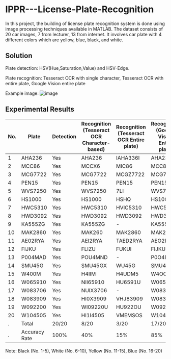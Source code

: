 # IPPR---License-Plate-Recognition
In this project, the building of license plate recognition system is done using image processing techniques available in MATLAB. The dataset consists of 20 car images, 7 from lecturer, 13 from internet. It involves car plate with 4 different colors which are yellow, blue, black, and white.

## Solution

Plate detection: HSV(Hue,Saturation,Value) and HSV-Edge.

Plate recognition: Tesseract OCR with single character, Tesseract OCR with entire plate, Google Vision entire plate

Example image:
![image](https://user-images.githubusercontent.com/65324580/177560443-3359fc3f-dbf0-4dd9-a21f-f19e1133f3e7.png)

## Experimental Results

|No.	| Plate	| Detection	| Recognition (Tesseract OCR Character-based)| Recognition (Tesseract OCR Entire plate)|Recognition (Google Vision Entire plate)|
|--- | --- | --- | --- |--- |--- |
|1	|AHA236| Yes| AHA236|	IAHA336I|	AHA236|
|2	|MCC86| Yes| MCCX6	| MIC86	| MCC86|
|3	|MCG7722	|Yes	|MCG7722	|MCGZ7722	|MCG7722|
|4	|PEN15	|Yes	|PEN15	|PEN15	|PEN15|
|5	|WVS7250	|Yes	|WVS7250	|7LI	|WVS7250|
|6	|HS1000	|Yes	|HS1000	|HSHQ	|HS1000|
|7	|HWC5310	|Yes	|HWC5310	|HVIC5310	|HWC5310|
|8	|HWD3092	|Yes	|HWD3092	|HWD3092	|HWD3092
|9	|KA555ZG	|Yes	|KA555ZG	|-	|KA555ZG|
|10	|MAK2860	|Yes	|MAK260	|MAK2860	|MAK2860|
|11	|AE02RYA	|Yes	|AEI2RYA	|TAED2RYA	|AEO2RYA|
|12	|FIJKU	|Yes	|FLIZU	|FUKUI	|FIJKU|
|13	|P004MAD	|Yes	|POU4MND	|-	|P0O4MAD|
|14	|SMU45G	|Yes	|SMU45GX	|WU45G	|SMU45G|
|15	|W400M	|Yes	|H4IIM	|H4UDM5	|W4OOM|
|16	|W065910	|Yes	|NII65910	|HU6591U	|W065910|
|17	|W083706	|Yes	|NUIX3706	|-	|W083706|
|18	|W083909	|Yes	|HI0X3909	|VHJ83909	|W083909|
|19	|W092200	|Yes	|WI09220U	|HU922OU	|W092200|
|20	|W104505	|Yes	|HI1I4505	|VMEMSOS	|W104505|
. | Total	|20/20	|8/20	|3/20	|17/20|
. | Accuracy Rate	|100%	|40%	|15%	|85%|

Note: Black (No. 1-5), White (No. 6-10), Yellow (No. 11-15), Blue (No. 16-20)
